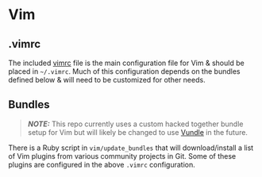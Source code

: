 # Vim

## .vimrc

The included [vimrc](vimrc) file is the main configuration file for Vim & should be placed in `~/.vimrc`.  Much of this configuration depends on the bundles defined below & will need to be customized for other needs.

## Bundles

>**_NOTE:_** This repo currently uses a custom hacked together bundle setup for Vim but will likely be changed to use [Vundle](https://github.com/VundleVim/Vundle.vim) in the future.

There is a Ruby script in `vim/update_bundles` that will download/install a list of Vim plugins from various community projects in Git.  Some of these plugins are configured in the above `.vimrc` configuration.
